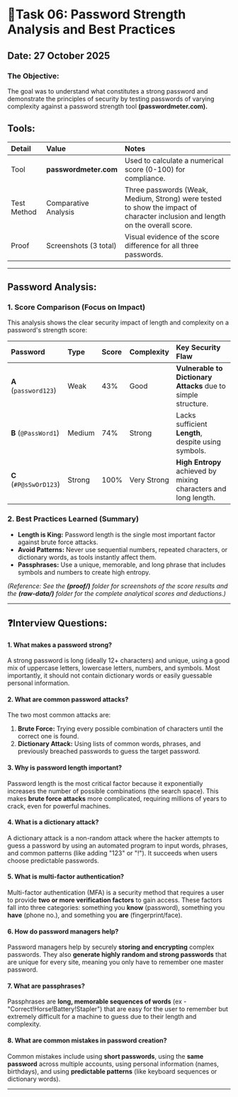 # 🎯Task 06: Password Strength Analysis and Best Practices
## Date: 27 October 2025

### The Objective:
The goal was to understand what constitutes a strong password and demonstrate the principles of security by testing passwords of varying complexity against a password strength tool **(passwordmeter.com).**

## Tools:
| Detail | Value | Notes |
| :--- | :--- | :--- |
| Tool | **passwordmeter.com** | Used to calculate a numerical score (0-100) for compliance. |
| Test Method | Comparative Analysis | Three passwords (Weak, Medium, Strong) were tested to show the impact of character inclusion and length on the overall score. |
| Proof | Screenshots (3 total) | Visual evidence of the score difference for all three passwords. |

---

## Password Analysis:

### 1. Score Comparison (Focus on Impact)
This analysis shows the clear security impact of length and complexity on a password's strength score:

| Password | Type | Score | Complexity | Key Security Flaw |
| :--- | :--- | :--- | :--- | :--- |
| **A** (`password123`) | Weak | 43% | Good | **Vulnerable to Dictionary Attacks** due to simple structure. |
| **B** (`@PassWord1`) | Medium | 74% | Strong | Lacks sufficient **Length**, despite using symbols. |
| **C** (`#P@sSwOrD123`) | Strong | 100% | Very Strong | **High Entropy** achieved by mixing characters and long length. |

### 2. Best Practices Learned (Summary)
* **Length is King:** Password length is the single most important factor against brute force attacks.
* **Avoid Patterns:** Never use sequential numbers, repeated characters, or dictionary words, as tools instantly affect them.
* **Passphrases:** Use a unique, memorable, and long phrase that includes symbols and numbers to create high entropy.

*(Reference: See the **(proof/)** folder for screenshots of the score results and the **(raw-data/)** folder for the complete analytical scores and deductions.)*

---

## ❓Interview Questions:

#### 1. What makes a password strong?
A strong password is long (ideally 12+ characters) and unique, using a good mix of uppercase letters, lowercase letters, numbers, and symbols. Most importantly, it should not contain dictionary words or easily guessable personal 
information.

#### 2. What are common password attacks?
The two most common attacks are:
1.  **Brute Force:** Trying every possible combination of characters until the correct one is found.
2.  **Dictionary Attack:** Using lists of common words, phrases, and previously breached passwords to guess the target password.

#### 3. Why is password length important?
Password length is the most critical factor because it exponentially increases the number of possible combinations (the search space). This makes **brute force attacks** more complicated, requiring millions of years to crack, even for
powerful machines.

#### 4. What is a dictionary attack?
A dictionary attack is a non-random attack where the hacker attempts to guess a password by using an automated program to input words, phrases, and common patterns (like adding "123" or "!"). It succeeds when users choose predictable
passwords.

#### 5. What is multi-factor authentication?
Multi-factor authentication (MFA) is a security method that requires a user to provide **two or more verification factors** to gain access. These factors fall into three categories: something you **know** (password), something you **have**
(phone no.), and something you **are** (fingerprint/face).

#### 6. How do password managers help?
Password managers help by securely **storing and encrypting** complex passwords. They also **generate highly random and strong passwords** that are unique for every site, meaning you only have to remember one master password.

#### 7. What are passphrases?
Passphrases are **long, memorable sequences of words** (ex - "Correct!Horse!Battery!Stapler") that are easy for the user to remember but extremely difficult for a machine to guess due to their length and complexity.

#### 8. What are common mistakes in password creation?
Common mistakes include using **short passwords**, using the **same password** across multiple accounts, using personal information (names, birthdays), and using **predictable patterns** (like keyboard sequences or dictionary words).

---
